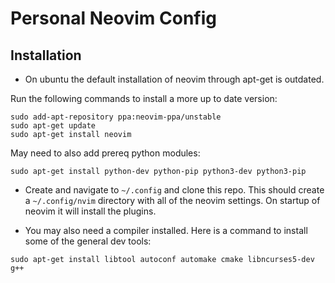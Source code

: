 # Personal Neovim Config

## Installation

- On ubuntu the default installation of neovim through apt-get is outdated. 

Run the following commands to install a more up to date version:
```shell
sudo add-apt-repository ppa:neovim-ppa/unstable
sudo apt-get update
sudo apt-get install neovim
```

May need to also add prereq python modules:
```shell
sudo apt-get install python-dev python-pip python3-dev python3-pip
```

- Create and navigate to `~/.config` and clone this repo. This should create
a `~/.config/nvim` directory with all of the neovim settings. On startup of 
neovim it will install the plugins. 

- You may also need a compiler installed. Here is a command to install some
of the general dev tools:
```shell
sudo apt-get install libtool autoconf automake cmake libncurses5-dev g++
```



